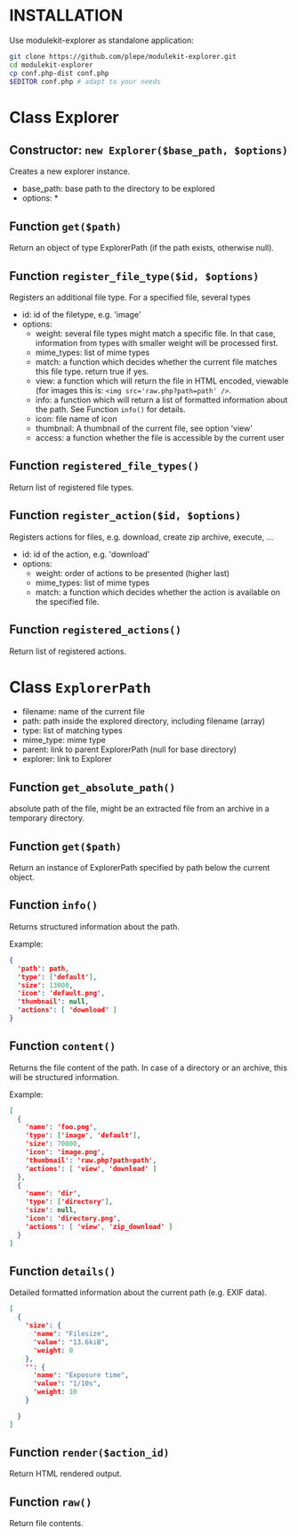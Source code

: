 INSTALLATION
============
Use modulekit-explorer as standalone application:
```sh
git clone https://github.com/plepe/modulekit-explorer.git
cd modulekit-explorer
cp conf.php-dist conf.php
$EDITOR conf.php # adapt to your needs
```

Class Explorer
==============
Constructor: `new Explorer($base_path, $options)`
-------------------------------------------------
Creates a new explorer instance.

* base_path: base path to the directory to be explored
* options:
  * 

Function `get($path)`
---------------------
Return an object of type ExplorerPath (if the path exists, otherwise null).

Function `register_file_type($id, $options)`
--------------------------------------------
Registers an additional file type. For a specified file, several types
* id: id of the filetype, e.g. 'image'
* options:
  * weight: several file types might match a specific file. In that case, information from types with smaller weight will be processed first.
  * mime_types: list of mime types
  * match: a function which decides whether the current file matches this file type. return true if yes.
  * view: a function which will return the file in HTML encoded, viewable (for images this is: `<img src='raw.php?path=path' />`.
  * info: a function which will return a list of formatted information about the path. See Function `info()` for details.
  * icon: file name of icon
  * thumbnail: A thumbnail of the current file, see option 'view'
  * access: a function whether the file is accessible by the current user

Function `registered_file_types()`
----------------------------------
Return list of registered file types.

Function `register_action($id, $options)`
-----------------------------------------
Registers actions for files, e.g. download, create zip archive, execute, ...
* id: id of the action, e.g. 'download'
* options:
  * weight: order of actions to be presented (higher last)
  * mime_types: list of mime types
  * match: a function which decides whether the action is available on the specified file.

Function `registered_actions()`
----------------------------------
Return list of registered actions.

Class `ExplorerPath`
====================
* filename: name of the current file
* path: path inside the explored directory, including filename (array)
* type: list of matching types
* mime_type: mime type
* parent: link to parent ExplorerPath (null for base directory)
* explorer: link to Explorer

Function `get_absolute_path()`
------------------------------
absolute path of the file, might be an extracted file from an archive in a temporary directory.

Function `get($path)`
---------------------
Return an instance of ExplorerPath specified by path below the current object.

Function `info()`
-----------------
Returns structured information about the path.

Example:
```json
{
  'path': path,
  'type': ['default'],
  'size': 13000,
  'icon': 'default.png',
  'thumbnail': null,
  'actions': [ 'download' ]
}
```

Function `content()`
--------------------
Returns the file content of the path. In case of a directory or an archive, this will be structured information.

Example:
```json
[
  {
    'name': 'foo.png',
    'type': ['image', 'default'],
    'size': 70000,
    'icon': 'image.png',
    'thumbnail': 'raw.php?path=path',
    'actions': [ 'view', 'download' ]
  },
  {
    'name': 'dir',
    'type': ['directory'],
    'size': null,
    'icon': 'directory.png',
    'actions': [ 'view', 'zip_download' ]
  }
]
```

Function `details()`
--------------------
Detailed formatted information about the current path (e.g. EXIF data).
```json
[
  {
    'size': {
      'name': "Filesize",
      'value': "13.6kiB",
      'weight: 0
    },
    '': {
      'name': "Exposure time",
      'value': "1/10s",
      'weight: 10
    }

  }
]
```

Function `render($action_id)`
-----------------------------
Return HTML rendered output.

Function `raw()`
----------------
Return file contents.
